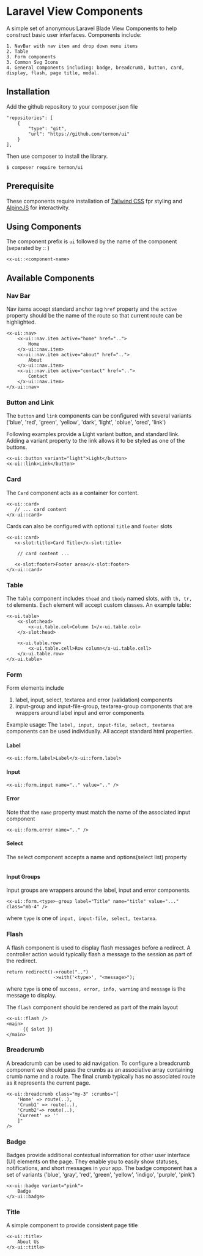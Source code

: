 # Laravel View Components

A simple set of anonymous Laravel Blade View Components to help construct basic user interfaces. Components include:

    1. NavBar with nav item and drop down menu items
    2. Table
    3. Form components
    3. Common Svg Icons
    4. General components including: badge, breadcrumb, button, card, display, flash, page title, modal.

## Installation

Add the github repository to your composer.json file

```
"repositories": [
    {
        "type": "git",
        "url": "https://github.com/termon/ui"
    }
],
```

Then use composer to install the library.
```
$ composer require termon/ui
```

## Prerequisite
These components require installation of [Tailwind CSS](https://tailwindcss.com) fpr styling and [AlpineJS](https:://alpinejs.dev) for interactivity.

## Using Components

The component prefix is ```ui``` followed by the name of the component (separated by :: )


```
<x-ui::<component-name>
```

## Available Components

### Nav Bar
Nav items accept standard anchor tag ```href``` property and the ```active``` property should be the name of the route so that current route can be highlighted.
```
<x-ui::nav>
    <x-ui::nav.item active="home" href="..">
        Home
    </x-ui::nav.item>
    <x-ui::nav.item active="about" href="..">
        About
    </x-ui::nav.item>
    <x-ui::nav.item active="contact" href="..">
        Contact
    </x-ui::nav.item>
</x-ui::nav>
```

### Button and Link
The ```button``` and ```link``` components can be configured with several variants ('blue', 'red', 'green', 'yellow', 'dark', 'light', 'oblue', 'ored', 'link')  

Following examples provide a Light variant button, and standard link. Adding a variant property to the link allows it to be styled as one of the buttons.

 ```
<x-ui::button variant="light">Light</button>
<x-ui::link>Link</button>
 ```


### Card
The ```Card``` component acts as a container for content. 

```
<x-ui::card>
   // ... card content
</x-ui::card>
```

Cards can also be configured with optional ```title``` and ```footer``` slots

```
<x-ui::card>
   <x-slot:title>Card Title</x-slot:title>

    // card content ...

   <x-slot:footer>Footer area</x-slot:footer>
</x-ui::card>
```

### Table
The ```Table``` component includes ```thead``` and ```tbody``` named slots, with ```th, tr, td``` elements. Each element will accept custom classes. An example table:

```
<x-ui.table>
    <x-slot:head>
        <x-ui.table.col>Column 1</x-ui.table.col>           
    </x-slot:head>

    <x-ui.table.row>
        <x-ui.table.cell>Row column</x-ui.table.cell>
    </x-ui.table.row>
</x-ui.table>
```

### Form

Form elements include

1. label, input, select, textarea and error (validation) components
2. input-group and input-file-group, textarea-group components that are wrappers around label input and error components

Example usage:
The ```label, input, input-file, select, textarea``` components can be used individually. All accept standard html properties. 

#### Label
```
<x-ui::form.label>Label</x-ui::form.label>
```
#### Input
```
<x-ui::form.input name=".." value=".." />
```

#### Error
Note that the ```name``` property must match the name of the associated input component
```
<x-ui::form.error name=".." />
```
#### Select
The select component accepts a name and options(select list) property
```
```

#### Input Groups
Input groups are wrappers around the label, input and error components.
```
<x-ui::form.<type>-group label="Title" name="title" value="..." class="mb-4" />
```
where ```type``` is one of ```input, input-file, select, textarea```. 


### Flash
A flash component is used to display flash messages before a redirect. A controller action would typically flash a message to the session as part of the redirect.

```
return redirect()->route("..")
                 ->with('<type>', "<message>");  
```
where ```type``` is one of ```success, error, info, warning``` and ```message``` is the message to display.

The ```flash``` component should be rendered as part of the main layout 

```
<x-ui::flash />
<main>
      {{ $slot }}
</main>
```

### Breadcrumb

A breadcrumb can be used to aid navigation. To configure a breadcrumb component we should pass the crumbs as an associative array containing crumb name and a route. The final crumb typically has no associated route as it represents the current page.

```
<x-ui::breadcrumb class="my-3" :crumbs="[
    'Home' => route(..), 
    'Crumb1' => route(..), 
    'Crumb2'=> route(..),
    'Current' => ''
    ]" 
/>
```
### Badge
Badges provide additional contextual information for other user interface (UI) elements on the page. They enable you to easily show statuses, notifications, and short messages in your app. The badge component has a set of variants ('blue', 'gray', 'red', 'green', 'yellow', 'indigo', 'purple', 'pink')

```
<x-ui::badge variant="pink">
    Badge
</x-ui::badge>
```

### Title
A simple component to provide consistent page title 

```
<x-ui::title>
    About Us
</x-ui::title>
```
